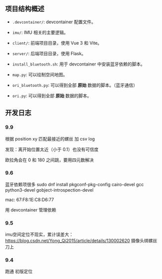 ## 项目结构概述

- `.devcontainer/`: devcontainer 配置文件。

- `imu/`: IMU 相关的主要逻辑。

- `client/`: 前端项目目录，使用 Vue 3 和 Vite。

- `server/`: 后端项目目录，使用 Flask。

- `install_bluetooth.sh`: 用于 devcontainer 中安装蓝牙依赖的脚本。

- `map.py`: 可以绘制空间地图。

- `ori_bluetooth.py`: 可以得到全部 **原始** 数据的脚本。（蓝牙通信）

- `ori.py`: 可以得到全部 **原始** 数据的脚本。

## 开发日志

### 9.9
根据 position xy 匹配最接近的螺丝
加 csv log

发现：离开始位置太近（小于 0.1）也没有可信度

欧拉角会在 0 和 180 之间跳，要用四元数解决

### 9.6
蓝牙依赖项很多
sudo dnf install pkgconf-pkg-config cairo-devel gcc python3-devel gobject-introspection-devel

mac: 67:F8:1E:C8:D6:77

用 devcontainer 管理依赖

### 9.5
imu空间定位不现实，累计误差大：
https://blog.csdn.net/Yong_Qi2015/article/details/130002620
摄像头绑螺丝刀上

### 9.4
跑通
初版定位
